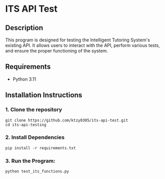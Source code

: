 # ITS API Test

## Description
This program is designed for testing the Intelligent Tutoring System's existing API. It allows users to interact with the API, perform various tests, and ensure the proper functioning of the system.

## Requirements
- Python 3.11

## Installation Instructions

### 1. Clone the repository
```
git clone https://github.com/ktzy0305/its-api-test.git
cd its-api-testing
```

### 2. Install Dependencies
```
pip install -r requirements.txt
```

### 3. Run the Program:
```
python test_its_functions.py
```
